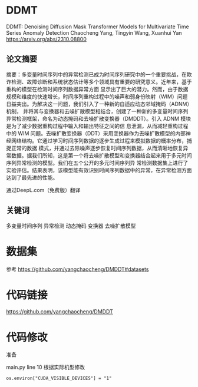 # DDMT
DDMT: Denoising Diffusion Mask Transformer Models for Multivariate Time Series Anomaly Detection
Chaocheng Yang, Tingyin Wang, Xuanhui Yan
https://arxiv.org/abs/2310.08800

## 论文摘要

摘要：多变量时间序列中的异常检测已成为时间序列研究中的一个重要挑战，在欺诈检测、故障诊断和系统状态估计等多个领域具有重要的研究意义。近年来，基于重构的模型在检测时间序列数据异常方面
显示出了巨大的潜力。然而，由于数据规模和维度的快速增长，时间序列重构过程中的噪声和弱身份映射（WIM）问题日益突出。为解决这一问题，我们引入了一种新的自适应动态邻域掩码（ADNM）机制，
并将其与变换器和去噪扩散模型相结合，创建了一种新的多变量时间序列异常检测框架，命名为动态掩码和去噪扩散变换器（DMDDT）。引入 ADNM 模块是为了减少数据重构过程中输入和输出特征之间的信
息泄漏，从而减轻重构过程中的 WIM 问题。去噪扩散变换器（DDT）采用变换器作为去噪扩散模型的内部神经网络结构。它通过学习时间序列数据的逐步生成过程来模拟数据的概率分布，捕捉正常的数据
模式，并通过去除噪声逐步恢复时间序列数据，从而清晰地恢复异常数据。据我们所知，这是第一个将去噪扩散模型和变换器结合起来用于多元时间序列异常检测的模型。我们在五个公开的多元时间序列异
常检测数据集上进行了实验评估。结果表明，该模型能有效识别时间序列数据中的异常，在异常检测方面达到了最先进的性能。

通过DeepL.com（免费版）翻译

## 关键词 

多变量时间序列 异常检测 动态掩码 变换器 去噪扩散模型

# 数据集
参考
https://github.com/yangchaocheng/DMDDT#datasets


# 代码链接
https://github.com/yangchaocheng/DMDDT

# 代码修改
准备

main.py line 10 根据实际机型修改
```
os.environ["CUDA_VISIBLE_DEVICES"] = "1"
```
